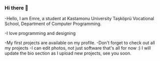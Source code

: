 ### Hi there 👋
-Hello, I am Emre, a student at Kastamonu University Taşköprü Vocational School, Department of Computer Programming.

-I love programming and designing


-My first projects are available on my profile.
-Don't forget to check out all my projects
-I can edit photos, not just software
that's all for now :)
I will update the bio section as I upload new projects, see you soon.
